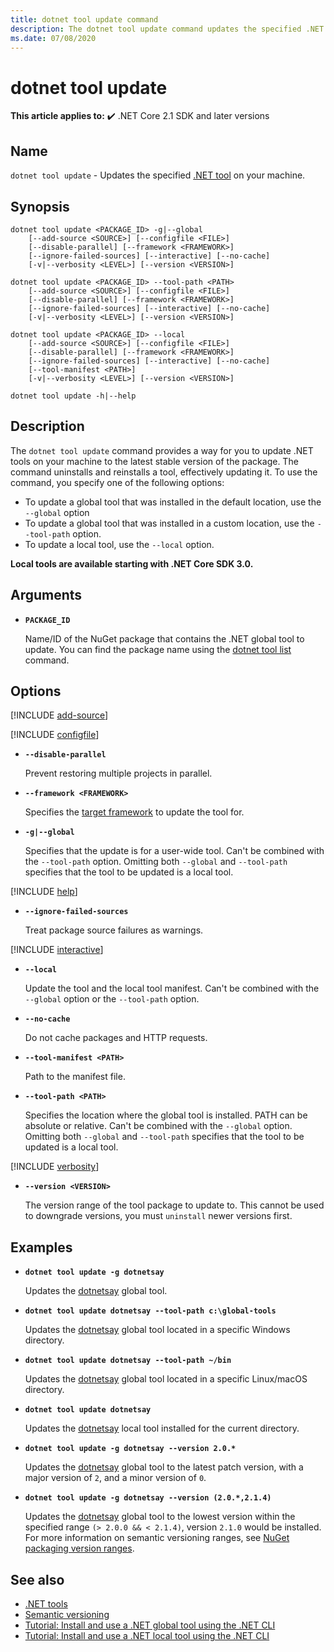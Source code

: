 ```yaml
---
title: dotnet tool update command
description: The dotnet tool update command updates the specified .NET tool on your machine.
ms.date: 07/08/2020
---
```

# dotnet tool update

**This article applies to:** ✔️ .NET Core 2.1 SDK and later versions

## Name

`dotnet tool update` - Updates the specified [.NET tool](global-tools.md) on your machine.

## Synopsis

```dotnetcli
dotnet tool update <PACKAGE_ID> -g|--global
    [--add-source <SOURCE>] [--configfile <FILE>]
    [--disable-parallel] [--framework <FRAMEWORK>]
    [--ignore-failed-sources] [--interactive] [--no-cache]
    [-v|--verbosity <LEVEL>] [--version <VERSION>]

dotnet tool update <PACKAGE_ID> --tool-path <PATH>
    [--add-source <SOURCE>] [--configfile <FILE>]
    [--disable-parallel] [--framework <FRAMEWORK>]
    [--ignore-failed-sources] [--interactive] [--no-cache]
    [-v|--verbosity <LEVEL>] [--version <VERSION>]

dotnet tool update <PACKAGE_ID> --local
    [--add-source <SOURCE>] [--configfile <FILE>]
    [--disable-parallel] [--framework <FRAMEWORK>]
    [--ignore-failed-sources] [--interactive] [--no-cache]
    [--tool-manifest <PATH>]
    [-v|--verbosity <LEVEL>] [--version <VERSION>]

dotnet tool update -h|--help
```

## Description

The `dotnet tool update` command provides a way for you to update .NET tools on your machine to the latest stable version of the package. The command uninstalls and reinstalls a tool, effectively updating it. To use the command, you specify one of the following options:

* To update a global tool that was installed in the default location, use the `--global` option
* To update a global tool that was installed in a custom location, use the `--tool-path` option.
* To update a local tool, use the `--local` option.

**Local tools are available starting with .NET Core SDK 3.0.**

## Arguments

- **`PACKAGE_ID`**

  Name/ID of the NuGet package that contains the .NET global tool to update. You can find the package name using the [dotnet tool list](dotnet-tool-list.md) command.

## Options

<!-- markdownlint-disable MD012 -->

[!INCLUDE [add-source](../../../includes/cli-add-source.md)]

[!INCLUDE [configfile](../../../includes/cli-configfile.md)]

- **`--disable-parallel`**

  Prevent restoring multiple projects in parallel.

- **`--framework <FRAMEWORK>`**

  Specifies the [target framework](../../standard/frameworks.md) to update the tool for.

- **`-g|--global`**

  Specifies that the update is for a user-wide tool. Can't be combined with the `--tool-path` option. Omitting both `--global` and `--tool-path` specifies that the tool to be updated is a local tool.

[!INCLUDE [help](../../../includes/cli-help.md)]

- **`--ignore-failed-sources`**

  Treat package source failures as warnings.

[!INCLUDE [interactive](../../../includes/cli-interactive.md)]

- **`--local`**

  Update the tool and the local tool manifest. Can't be combined with the `--global` option or the `--tool-path` option.

- **`--no-cache`**

  Do not cache packages and HTTP requests.

- **`--tool-manifest <PATH>`**

  Path to the manifest file.

- **`--tool-path <PATH>`**

  Specifies the location where the global tool is installed. PATH can be absolute or relative. Can't be combined with the `--global` option. Omitting both `--global` and `--tool-path` specifies that the tool to be updated is a local tool.

[!INCLUDE [verbosity](../../../includes/cli-verbosity.md)]

- **`--version <VERSION>`**

  The version range of the tool package to update to. This cannot be used to downgrade versions, you must `uninstall` newer versions first.

## Examples

- **`dotnet tool update -g dotnetsay`**

  Updates the [dotnetsay](https://www.nuget.org/packages/dotnetsay/) global tool.

- **`dotnet tool update dotnetsay --tool-path c:\global-tools`**

  Updates the [dotnetsay](https://www.nuget.org/packages/dotnetsay/) global tool located in a specific Windows directory.

- **`dotnet tool update dotnetsay --tool-path ~/bin`**

  Updates the [dotnetsay](https://www.nuget.org/packages/dotnetsay/) global tool located in a specific Linux/macOS directory.

- **`dotnet tool update dotnetsay`**

  Updates the [dotnetsay](https://www.nuget.org/packages/dotnetsay/) local tool installed for the current directory.

- **`dotnet tool update -g dotnetsay --version 2.0.*`**

  Updates the [dotnetsay](https://www.nuget.org/packages/dotnetsay/) global tool to the latest patch version, with a major version of `2`, and a minor version of `0`.

- **`dotnet tool update -g dotnetsay --version (2.0.*,2.1.4)`**

  Updates the [dotnetsay](https://www.nuget.org/packages/dotnetsay/) global tool to the lowest version within the specified range `(> 2.0.0 && < 2.1.4)`, version `2.1.0` would be installed. For more information on semantic versioning ranges, see [NuGet packaging version ranges](/nuget/concepts/package-versioning#version-ranges).

## See also

- [.NET tools](global-tools.md)
- [Semantic versioning](https://semver.org)
- [Tutorial: Install and use a .NET global tool using the .NET CLI](global-tools-how-to-use.md)
- [Tutorial: Install and use a .NET local tool using the .NET CLI](local-tools-how-to-use.md)

